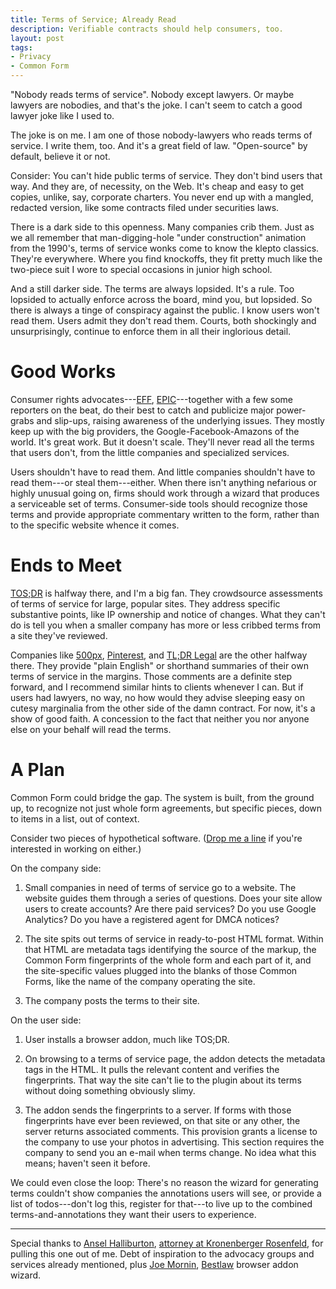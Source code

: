```yaml
---
title: Terms of Service; Already Read
description: Verifiable contracts should help consumers, too.
layout: post
tags:
- Privacy
- Common Form
---
```

"Nobody reads terms of service". Nobody except lawyers. Or maybe lawyers are nobodies, and that's the joke. I can't seem to catch a good lawyer joke like I used to.

The joke is on me. I am one of those nobody-lawyers who reads terms of service. I write them, too. And it's a great field of law. "Open-source" by default, believe it or not.

Consider: You can't hide public terms of service. They don't bind users that way. And they are, of necessity, on the Web. It's cheap and easy to get copies, unlike, say, corporate charters. You never end up with a mangled, redacted version, like some contracts filed under securities laws.

There is a dark side to this openness. Many companies crib them. Just as we all remember that man-digging-hole "under construction" animation from the 1990's, terms of service wonks come to know the klepto classics. They're everywhere. Where you find knockoffs, they fit pretty much like the two-piece suit I wore to special occasions in junior high school.

And a still darker side. The terms are always lopsided. It's a rule. Too lopsided to actually enforce across the board, mind you, but lopsided. So there is always a tinge of conspiracy against the public. I know users won't read them. Users admit they don't read them. Courts, both shockingly and unsurprisingly, continue to enforce them in all their inglorious detail.

# Good Works

Consumer rights advocates---[EFF](https://eff.org), [EPIC](https://www.epic.org/)---together with a few some reporters on the beat, do their best to catch and publicize major power-grabs and slip-ups, raising awareness of the underlying issues. They mostly keep up with the big providers, the Google-Facebook-Amazons of the world. It's great work. But it doesn't scale. They'll never read all the terms that users don't, from the little companies and specialized services.

Users shouldn't have to read them. And little companies shouldn't have to read them---or steal them---either. When there isn't anything nefarious or highly unusual going on, firms should work through a wizard that produces a serviceable set of terms. Consumer-side tools should recognize those terms and provide appropriate commentary written to the form, rather than to the specific website whence it comes.

# Ends to Meet

[TOS;DR](https://tosdr.org/) is halfway there, and I'm a big fan. They crowdsource assessments of terms of service for large, popular sites. They address specific substantive points, like IP ownership and notice of changes. What they can't do is tell you when a smaller company has more or less cribbed terms from a site they've reviewed.

Companies like [500px](https://500px.com/terms), [Pinterest](https://about.pinterest.com/en/terms-service), and [TL;DR Legal](https://tldrlegal.com/pages/legal) are the other halfway there. They provide "plain English" or shorthand summaries of their own terms of service in the margins. Those comments are a definite step forward, and I recommend similar hints to clients whenever I can. But if users had lawyers, no way, no how would they advise sleeping easy on cutesy marginalia from the other side of the damn contract. For now, it's a show of good faith. A concession to the fact that neither you nor anyone else on your behalf will read the terms.

# A Plan

Common Form could bridge the gap. The system is built, from the ground up, to recognize not just whole form agreements, but specific pieces, down to items in a list, out of context.

Consider two pieces of hypothetical software. ([Drop me a line](mailto:kyle@kemitchell.com) if you're interested in working on either.)

On the company side:

1. Small companies in need of terms of service go to a website. The website guides them through a series of questions. Does your site allow users to create accounts? Are there paid services? Do you use Google Analytics? Do you have a registered agent for DMCA notices?

2. The site spits out terms of service in ready-to-post HTML format. Within that HTML are metadata tags identifying the source of the markup, the Common Form fingerprints of the whole form and each part of it, and the site-specific values plugged into the blanks of those Common Forms, like the name of the company operating the site.

3. The company posts the terms to their site.

On the user side:

1. User installs a browser addon, much like TOS;DR.

2. On browsing to a terms of service page, the addon detects the metadata tags in the HTML. It pulls the relevant content and verifies the fingerprints. That way the site can't lie to the plugin about its terms without doing something obviously slimy.

3. The addon sends the fingerprints to a server. If forms with those fingerprints have ever been reviewed, on that site or any other, the server returns associated comments. This provision grants a license to the company to use your photos in advertising. This section requires the company to send you an e-mail when terms change. No idea what this means; haven't seen it before.

We could even close the loop: There's no reason the wizard for generating terms couldn't show companies the annotations users will see, or provide a list of todos---don't log this, register for that---to live up to the combined terms-and-annotations they want their users to experience.

---

Special thanks to [Ansel Halliburton](https://twitter.com/anseljh), [attorney at Kronenberger Rosenfeld](https://www.krinternetlaw.com/attorneys/ansel-halliburton-profile), for pulling this one out of me. Debt of inspiration to the advocacy groups and services already mentioned, plus [Joe Mornin](http://www.mornin.org/), [Bestlaw](http://www.bestlaw.io/) browser addon wizard.
